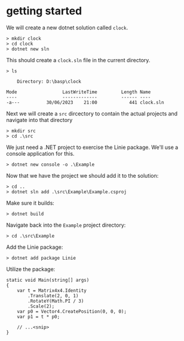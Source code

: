 # getting started
We will create a new dotnet solution called `clock`.
```
> mkdir clock
> cd clock
> dotnet new sln
```

This should create a `clock.sln` file in the current directory.
```
> ls

    Directory: D:\basp\clock

Mode                 LastWriteTime         Length Name
----                 -------------         ------ ----
-a---          30/06/2023    21:00            441 clock.sln
```

Next we will create a `src` dircectory to contain the actual projects and navigate into that directory
```
> mkdir src
> cd .\src
```

We just need a .NET project to exercise the Linie package. We'll use a console application for this.
```
> dotnet new console -o .\Example
```

Now that we have the project we should add it to the solution:
```
> cd ..
> dotnet sln add .\src\Example\Example.csproj
```

Make sure it builds:
```
> dotnet build
```

Navigate back into the `Example` project directory:
```
> cd .\src\Example
```

Add the Linie package:
```
> dotnet add package Linie
```

Utilize the package:
```
static void Main(string[] args)
{
    var t = Matrix4x4.Identity
        .Translate(2, 0, 1)
        .RotateY(Math.PI / 3)
        .Scale(2);
    var p0 = Vector4.CreatePosition(0, 0, 0);
    var p1 = t * p0;
    
    // ...<snip>
}
```